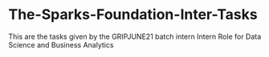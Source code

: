 # The-Sparks-Foundation-Inter-Tasks
This are the tasks given by the GRIPJUNE21 batch intern 
Intern Role for Data Science and Business Analytics

